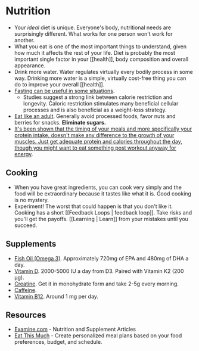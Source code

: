# Nutrition

- Your *ideal* diet is unique. Everyone's body, nutritional needs are surprisingly different. What works for one person won't work for another.
- What you eat is one of the most important things to understand, given how much it affects the rest of your life. Diet is probably the most important single factor in your [[health]], body composition and overall appearance.
- Drink more water. Water regulates virtually every bodily process in some way. Drinking more water is a simple, virtually cost-free thing you can do to improve your overall [[health]].
- [Fasting can be useful in some situations](https://www.reddit.com/r/productivity/comments/6demoi/why_you_should_try_intermittent_fasting_mood/).
	- Studies suggest a strong link between calorie restriction and longevity. Caloric restriction stimulates many beneficial cellular processes and is also beneficial as a weight-loss strategy.
- [Eat like an adult](https://thefitness.wiki/improving-your-diet/). Generally avoid processed foods, favor nuts and berries for snacks. **Eliminate sugars.**
- [It's been shown that the timing of your meals and more specifically your protein intake, doesn't make any difference to the growth of your muscles. Just get adequate protein and calories throughout the day, though you might want to eat something post workout anyway for energy](https://www.reddit.com/r/leangains/comments/9fxkof/if_you_eat_a_big_preworkout_meal_do_you_need_to/).

## Cooking

- When you have great ingredients, you can cook very simply and the food will be extraordinary because it tastes like what it is. Good cooking is no mystery.
- Experiment! The worst that could happen is that you don't like it. Cooking has a short [[Feedback Loops | feedback loop]]. Take risks and you'll get the payoffs. [[Learning | Learn]] from your mistakes until you succeed.

## Supplements

- [Fish Oil (Omega 3)](https://examine.com/supplements/fish-oil/). Approximately 720mg of EPA and 480mg of DHA a day.
- [Vitamin D](https://examine.com/supplements/vitamin-d/). 2000-5000 IU a day from D3. Paired with Vitamin K2 (200 µg).
- [Creatine](https://examine.com/supplements/creatine/). Get it in monohydrate form and take 2-5g every morning.
- [Caffeine](https://examine.com/supplements/caffeine/).
- [Vitamin B12](https://examine.com/supplements/vitamin-b12/). Around 1 mg per day.

## Resources

- [Examine.com](https://examine.com/) - Nutrition and Supplement Articles
- [Eat This Much](https://www.eatthismuch.com/) - Create personalized meal plans based on your food preferences, budget, and schedule.
